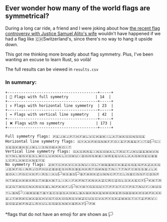 ## Ever wonder how many of the world flags are symmetrical?

During a long car ride, a friend and I were joking about how [the recent flag controversy with Justice Samuel Alito's wife](https://apnews.com/article/justice-samuel-alito-upsidedown-flag-trump-jan6-f5809b9fd3be19b2359907f7b16651e5) wouldn't have happened if we had a flag like 🇨🇭Switzerland's, since there's no way to hang it upside down.

This got me thinking more broadly about flag symmetry. Plus, I've been wanting an excuse to learn Rust, so voilà!

The full results can be viewed in `results.csv`

### In summary:

```
+----------------------------------------+-----+
| 🪩 Flags with full symmetry            | 14  |
+----------------------------------------+-----+
| ↕️ Flags with horizontal line symmetry  | 23  |
+----------------------------------------+-----+
| ↔️ Flags with vertical line symmetry    | 42  |
+----------------------------------------+-----+
| ❌ Flags with no symmetry              | 173 |
+----------------------------------------+-----+

Full symmetry flags: 🇵🇪🇯🇲🇯🇵🇹🇭🇫🇲🇱🇻🇨🇭🇧🇼🇮🇱🇦🇹🇲🇰🇬🇬🇳🇬🇬🇪
Horizontal line symmetry flags: 🇬🇾🇦🇽🇵🇼🇬🇳🇲🇫🇫🇴🇮🇪🇫🇷🇧🇪🇫🇮🇹🇩🏳️🇨🇮🇸🇪🇩🇰🇧🇭🇸🇯🇲🇱🇮🇸🇳🇴🇶🇦🇷🇴🇮🇹
Vertical line symmetry flags: 🇬🇦🇸🇷🇷🇪🇮🇳🇸🇴🇲🇦🇱🇹🇷🇺🇹🇯🇭🇺🇩🇪🇲🇲🇻🇳🇸🇾🇳🇱🇧🇬🇻🇪🇸🇱🇲🇨🇱🇺🇭🇳🇦🇱🇨🇴🇲🇺🇮🇩🇬🇭🇬🇲🇧🇮🇲🇷🇪🇪🇺🇦🇱🇦🇦🇬🇲🇴🇪🇺🇧🇧🇱🇨🇵🇱🇦🇲🇨🇦🇳🇪🇾🇪
No symmetry flags: 🇿🇼🇹🇨🇭🇰🇻🇨🇦🇸🇳🇺🇮🇴🇱🇾🇲🇶🇧🇲🇨🇰🇧🇿🇸🇬🇪🇬🇵🇦🇿🇦🇰🇬🇯🇪🇼🇫🇬🇮🇳🇷🇯🇴🇵🇭🇺🇿🇧🇩🇪🇸🇭🇷🇸🇧🇪🇭🇰🇷🇹🇬🇲🇳🇪🇹🇳🇮🇹🇹🇳🇫🇨🇼🇸🇸🇧🇯🇱🇰🇧🇴🇦🇮🇵🇬🇨🇻🇰🇵🇮🇷🇸🇮🇦🇺🏳️🇼🇸🇧🇸🏳️🇧🇫🇲🇭🇰🇿🇺🇳🇳🇨🇵🇹🇨🇱🇬🇧🇨🇬🇬🇫🇨🇩🇬🇵🇭🇹🇲🇪🇦🇼🇲🇽🇷🇸🇹🇲🇧🇦🇲🇹🇱🇮🇰🇮🇫🇰🇵🇳🇹🇰🇳🇦🇦🇿🇨🇷🇨🇿🇬🇱🇸🇽🇦🇪🇨🇫🏳️🇰🇲🇹🇷🇸🇿🇬🇹🇲🇬🇨🇳🇦🇷🇺🇸🇧🇱🇳🇵🇰🇼🇫🇯🏳️🇰🇾🇲🇾🇬🇸🇬🇺🇾🇹🇵🇫🇸🇹🇨🇾🇵🇸🇹🇳🇺🇾🇮🇲🇺🇬🇹🇱🇧🇳🏳️🇮🇶🇲🇩🇧🇹🇧🇾🇪🇨🇸🇩🇸🇦🇴🇲🇱🇧🇦🇶🇰🇳🇰🇪🇲🇼🇬🇼🇪🇷🇬🇶🇩🇲🇰🇭🇸🇲🇵🇰🇽🇰🇩🇯🇹🇼🇷🇼🇨🇲🇦🇩🇸🇭🇻🇬🇹🇴🇦🇴🇬🇷🇸🇻🇲🇿🇨🇺🇸🇨🇻🇦🇵🇾🇸🇰🇿🇲🇲🇸🇹🇻🇹🇿🇵🇷🇻🇮🇩🇴🇩🇿🇲🇵🇳🇿🇱🇷🇻🇺🇱🇸🇬🇩🇸🇳🇲🇻🇧🇷🇦🇫🏳️🇵🇲
```

\*flags that do not have an emoji for are shown as 🏳️
